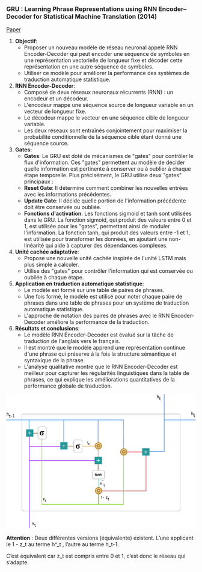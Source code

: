 ### GRU : Learning Phrase Representations using RNN Encoder–Decoder for Statistical Machine Translation (2014)

[Paper](https://arxiv.org/pdf/1406.1078v3.pdf)


1. **Objectif**:
    - Proposer un nouveau modèle de réseau neuronal appelé RNN Encoder-Decoder qui peut encoder une séquence de symboles en une représentation vectorielle de longueur fixe et décoder cette représentation en une autre séquence de symboles.
    - Utiliser ce modèle pour améliorer la performance des systèmes de traduction automatique statistique.
2. **RNN Encoder-Decoder**:
    - Composé de deux réseaux neuronaux récurrents (RNN) : un encodeur et un décodeur.
    - L'encodeur mappe une séquence source de longueur variable en un vecteur de longueur fixe.
    - Le décodeur mappe le vecteur en une séquence cible de longueur variable.
    - Les deux réseaux sont entraînés conjointement pour maximiser la probabilité conditionnelle de la séquence cible étant donné une séquence source.
3. **Gates:**
    - **Gates**: Le GRU est doté de mécanismes de "gates" pour contrôler le flux d'information. Ces "gates" permettent au modèle de décider quelle information est pertinente à conserver ou à oublier à chaque étape temporelle. Plus précisément, le GRU utilise deux "gates" principaux :
    - **Reset Gate**: Il détermine comment combiner les nouvelles entrées avec les informations précédentes.
    - **Update Gate**: Il décide quelle portion de l'information précédente doit être conservée ou oubliée.
    - **Fonctions d'activation**: Les fonctions sigmoid et tanh sont utilisées dans le GRU. La fonction sigmoid, qui produit des valeurs entre 0 et 1, est utilisée pour les "gates", permettant ainsi de moduler l'information. La fonction tanh, qui produit des valeurs entre -1 et 1, est utilisée pour transformer les données, en ajoutant une non-linéarité qui aide à capturer des dépendances complexes.
4. **Unité cachée adaptative**:
    - Propose une nouvelle unité cachée inspirée de l'unité LSTM mais plus simple à calculer.
    - Utilise des "gates" pour contrôler l'information qui est conservée ou oubliée à chaque étape.
5. **Application en traduction automatique statistique**:
    - Le modèle est formé sur une table de paires de phrases.
    - Une fois formé, le modèle est utilisé pour noter chaque paire de phrases dans une table de phrases pour un système de traduction automatique statistique.
    - L'approche de notation des paires de phrases avec le RNN Encoder-Decoder améliore la performance de la traduction.
6. **Résultats et conclusions**:
    - Le modèle RNN Encoder-Decoder est évalué sur la tâche de traduction de l'anglais vers le français.
    - Il est montré que le modèle apprend une représentation continue d'une phrase qui préserve à la fois la structure sémantique et syntaxique de la phrase.
    - L'analyse qualitative montre que le RNN Encoder-Decoder est meilleur pour capturer les régularités linguistiques dans la table de phrases, ce qui explique les améliorations quantitatives de la performance globale de traduction.


![RNN Encoder-Decoder](../schema/GRU.png)


**Attention** : Deux différentes versions (équivalente) existent. L’une applicant le 1 - z_t au terme h^_t , l’autre au terme h_t-1.  

C’est équivalent car z_t est compris entre 0 et 1, c’est donc le réseau qui s’adapte.